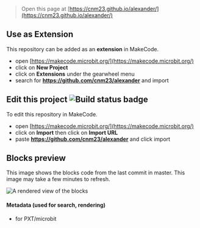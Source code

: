 
> Open this page at [https://cnm23.github.io/alexander/](https://cnm23.github.io/alexander/)

## Use as Extension

This repository can be added as an **extension** in MakeCode.

* open [https://makecode.microbit.org/](https://makecode.microbit.org/)
* click on **New Project**
* click on **Extensions** under the gearwheel menu
* search for **https://github.com/cnm23/alexander** and import

## Edit this project ![Build status badge](https://github.com/cnm23/alexander/workflows/MakeCode/badge.svg)

To edit this repository in MakeCode.

* open [https://makecode.microbit.org/](https://makecode.microbit.org/)
* click on **Import** then click on **Import URL**
* paste **https://github.com/cnm23/alexander** and click import

## Blocks preview

This image shows the blocks code from the last commit in master.
This image may take a few minutes to refresh.

![A rendered view of the blocks](https://github.com/cnm23/alexander/raw/master/.github/makecode/blocks.png)

#### Metadata (used for search, rendering)

* for PXT/microbit
<script src="https://makecode.com/gh-pages-embed.js"></script><script>makeCodeRender("{{ site.makecode.home_url }}", "{{ site.github.owner_name }}/{{ site.github.repository_name }}");</script>
